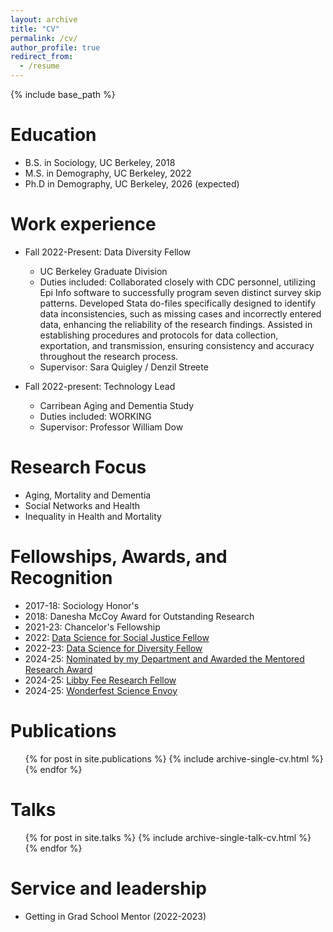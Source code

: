 ```yaml
---
layout: archive
title: "CV"
permalink: /cv/
author_profile: true
redirect_from:
  - /resume
---
```


{% include base_path %}

Education
======
* B.S. in Sociology, UC Berkeley, 2018
* M.S. in Demography, UC Berkeley, 2022
* Ph.D in Demography, UC Berkeley, 2026 (expected)

Work experience
======
* Fall 2022-Present: Data Diversity Fellow
  * UC Berkeley Graduate Division
  * Duties included: 
  Collaborated closely with CDC personnel, utilizing Epi Info software to successfully program seven distinct survey skip patterns.
  Developed Stata do-files specifically designed to identify data inconsistencies, such as missing cases and incorrectly entered data, enhancing the reliability of the research findings.
  Assisted in establishing procedures and protocols for data collection, exportation, and transmission, ensuring consistency and accuracy throughout the research process.
  * Supervisor: Sara Quigley / Denzil Streete

* Fall 2022-present: Technology Lead
  * Carribean Aging and Dementia Study
  * Duties included: WORKING
  * Supervisor: Professor William Dow
  
Research Focus
======
* Aging, Mortality and Dementia
* Social Networks and Health
* Inequality in Health and Mortality

Fellowships, Awards, and Recognition
=======
* 2017-18: Sociology Honor's 
* 2018: Danesha McCoy Award for Outstanding Research
* 2021-23: Chancelor's Fellowship
* 2022: <a href="https://dlab.berkeley.edu/people/christopher-soria">Data Science for Social Justice Fellow</a>
* 2022-23: <a href="https://grad.berkeley.edu/graduate-diversity/contact-ogd/diversity-and-community-fellows/">Data Science for Diversity Fellow</a>
* 2024-25: <a href="https://gradapp.berkeley.edu/portal/fellowships?cmd=mentoredres">Nominated by my Department and Awarded the Mentored Research Award</a>
* 2024-25: <a href="https://ggsc.berkeley.edu/who_we_are/our_people/fellows/current_fellows">Libby Fee Research Fellow</a>
* 2024-25: <a href="https://wonderfest.org/science-envoy/">Wonderfest Science Envoy</a>

Publications
======
  <ul>{% for post in site.publications %}
    {% include archive-single-cv.html %}
  {% endfor %}</ul>
  
Talks
======
  <ul>{% for post in site.talks %}
    {% include archive-single-talk-cv.html %}
  {% endfor %}</ul>
  
Service and leadership
======
* Getting in Grad School Mentor (2022-2023)
